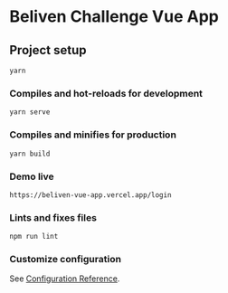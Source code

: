 # Beliven Challenge Vue App

## Project setup
```
yarn
```

### Compiles and hot-reloads for development
```
yarn serve
```

### Compiles and minifies for production
```
yarn build
```

### Demo live
```
https://beliven-vue-app.vercel.app/login
```

### Lints and fixes files
```
npm run lint
```

### Customize configuration
See [Configuration Reference](https://cli.vuejs.org/config/).

